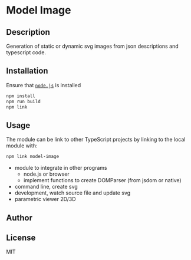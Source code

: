# Model Image

## Description

Generation of static or dynamic svg images from json descriptions and typescript code.

## Installation

Ensure that [`node.js`](https://nodejs.org) is installed

``` sh
npm install
npm run build
npm link
```

## Usage

The module can be link to other TypeScript projects by linking to the local module with:

``` sh
npm link model-image
```

- module to integrate in other programs
  - node.js or browser
  - implement functions to create  DOMParser (from jsdom or native)
- command line, create svg
- development, watch source file and update svg
- parametric viewer 2D/3D

## Author


## License

MIT